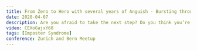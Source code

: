```yaml
---
title: From Zero to Hero with several years of Anguish - Bursting through barriers
date: 2020-04-07
description: Are you afraid to take the next step? Do you think you’re not good enough? Or wonder why you were hired in the first place? This is what we call Impostor Syndrome. Did you know some of the most famous, brilliant and amazing people suffer from it? In this talk I will share my experience and thoughts and hopefully help you take that step to become the developer you really want to become.
video: CEXoGajxY60
tags: [Imposter Syndrome]
conference: Zurich and Bern Meetup
---
```

